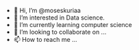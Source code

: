 - 👋 Hi, I’m @moseskuriaa
- 👀 I’m interested in Data science.
- 🌱 I’m currently learning computer science
- 💞️ I’m looking to collaborate on ...
- 📫 How to reach me ...

<!---
moseskuriaa/moseskuriaa is a ✨ special ✨ repository because its `README.md` (this file) appears on your GitHub profile.
You can click the Preview link to take a look at your changes.
--->
